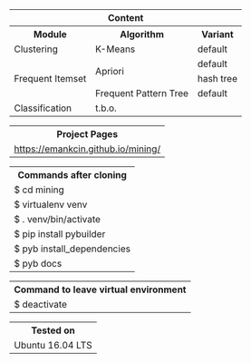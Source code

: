 <table>
<tr>
<th colspan="3">Content</th>
</tr>
<tr>
<th>Module</th>
<th>Algorithm</th>
<th>Variant</th>
</tr>
<tr>
<td>Clustering</td>
<td>K-Means</td>
<td>default</td>
</tr>
<tr>
<td rowspan="3">Frequent Itemset</td>
<td rowspan="2">Apriori</td>
<td>default</td>
</tr>
<tr>
<td>hash tree</td>
</tr>
<tr>
<td>Frequent Pattern Tree</td>
<td>default</td>
</tr>
<tr>
<td>Classification</td>
<td colspan="2">t.b.o.</td>
</tr>
</table>

<table>
<tr><th>Project Pages</th></tr>
<tr><td><a href="https://emankcin.github.io/mining/">https://emankcin.github.io/mining/</a></td></tr>
</table>

<table>
<tr><th>Commands after cloning</th></tr>
<tr><td>$ cd mining</td></tr>
<tr><td>$ virtualenv venv</td></tr>
<tr><td>$ . venv/bin/activate</td></tr>
<tr><td>$ pip install pybuilder</td></tr>
<tr><td>$ pyb install_dependencies</td></tr>
<tr><td>$ pyb docs</td></tr>
</table>

<table>
<tr><th>Command to leave virtual environment</th></tr>
<tr><td>$ deactivate</td></tr>
</table>

<table>
<tr><th>Tested on</th></tr>
<tr><td>Ubuntu 16.04 LTS</td></tr>
</table>
